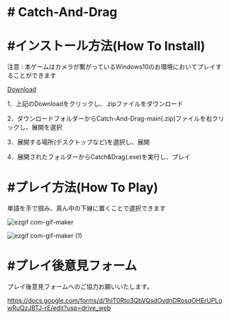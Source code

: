 <h1># Catch-And-Drag</h1>

<h1>#インストール方法(How To Install)</h1>

注意 : 本ゲームはカメラが繋がっているWindows10のお環境においてプレイすることができます

  <a href="https://github.com/hoon6620/Catch-And-Drag/archive/refs/heads/main.zip">Download</a>
  
1．上記のDownloadをクリックし、.zipファイルをダウンロード

2．ダウンロードフォルダーからCatch-And-Drag-main(.zip)ファイルを右クリックし、展開を選択

3．展開する場所(デスクトップなど)を選択し、展開

4．展開されたフォルダーからCatch&Drag(.exe)を実行し、プレイ


<h1>#プレイ方法(How To Play)</h1>

単語を手で掴み、真ん中の下線に置くことで選択できます


![ezgif com-gif-maker](https://user-images.githubusercontent.com/52064857/137252710-328b5fd1-af8c-4e3c-b104-c0106b983c04.gif)



![ezgif com-gif-maker (1)](https://user-images.githubusercontent.com/52064857/137252716-ae31ce5d-b03e-40a1-a2ea-216e12b5b925.gif)


<h1>#プレイ後意見フォーム</h1>

プレイ後意見フォームへのご協力お願いいたします。

https://docs.google.com/forms/d/1hIT0Rto3QbVQsdOvdnDRosqOHErUPLowRuQzJBTJ-rE/edit?usp=drive_web
